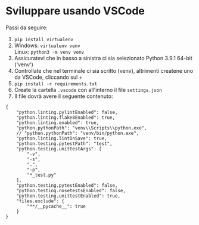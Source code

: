 # Sviluppare usando VSCode

Passi da seguire:
1. `pip install virtualenv`
2. Windows: `virtualenv venv`  
   Linux: `python3 -m venv venv`
3. Assicuratevi che in basso a sinistra ci sia selezionato Python 3.9.1 64-bit ('venv')
4. Controllate che nel terminale ci sia scritto (venv), altrimenti createne uno da VSCode, cliccando sul +
4. `pip install -r requirements.txt`
5. Create la cartella `.vscode` con all'interno il file `settings.json`
6. Il file dovrà avere il seguente contenuto:
```
{
    "python.linting.pylintEnabled": false,
    "python.linting.flake8Enabled": true,
    "python.linting.enabled": true,
    "python.pythonPath": "venv\\Scripts\\python.exe",
    // "python.pythonPath": "venv/bin/python.exe",
    "python.linting.lintOnSave": true,
    "python.testing.pytestPath": "test",
    "python.testing.unittestArgs": [
        "-v",
        "-s",
        ".",
        "-p",
        "*_test.py"
    ],
    "python.testing.pytestEnabled": false,
    "python.testing.nosetestsEnabled": false,
    "python.testing.unittestEnabled": true,
    "files.exclude": {
        "**/__pycache__": true
    }
}
```